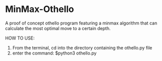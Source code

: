 # MinMax-Othello
A proof of concept othello program featuring a minmax algorithm that can calculate the most optimal move to a certain depth. 

HOW TO USE:

1. From the terminal, cd into the directory containing the othello.py file
2. enter the command: $python3 othello.py
